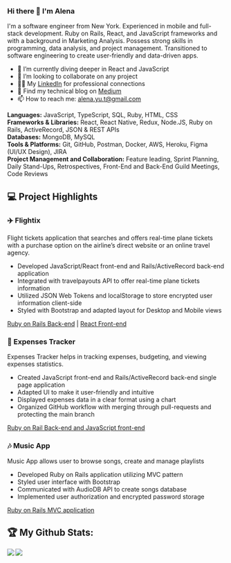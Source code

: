 ### Hi there 👋 I'm Alena

I'm a software engineer from New York. Experienced in mobile and full-stack development. Ruby on Rails, React, and JavaScript frameworks and with a background in Marketing Analysis. Possess strong skills in programming, data analysis, and project management. Transitioned to software engineering to create user-friendly and data-driven apps.

- 🌱 I’m currently diving deeper in React and JavaScript
- 👯 I’m looking to collaborate on any project
- 👩‍💻 My [LinkedIn](https://www.linkedin.com/in/alenatrushnikova/) for professional connections  
- 📝 Find my technical blog on [Medium](https://alenatrushnikova.medium.com/)
- 📫 How to reach me: alena.yu.t@gmail.com

**Languages:** JavaScript, TypeScript, SQL, Ruby, HTML, CSS  
**Frameworks & Libraries:** React, React Native, Redux, Node.JS, Ruby on Rails, ActiveRecord, JSON & REST APIs  
**Databases:** MongoDB, MySQL  
**Tools & Platforms:** Git, GitHub, Postman, Docker, AWS, Heroku, Figma (UI/UX Design), JIRA  
**Project Management and Collaboration:** Feature leading, Sprint Planning, Daily Stand-Ups, Retrospectives, Front-End and Back-End Guild Meetings, Code Reviews  

## 💻 Project Highlights 

### ✈️ Flightix
Flight tickets application that searches and offers real-time plane tickets with a purchase option on the airline’s direct website or an online travel agency.
- Developed JavaScript/React front-end and Rails/ActiveRecord back-end application
- Integrated with travelpayouts API to offer real-time plane tickets information
- Utilized JSON Web Tokens and localStorage to store encrypted user information client-side
- Styled with Bootstrap and adapted layout for Desktop and Mobile views

[Ruby on Rails Back-end](https://github.com/AlenaTrushnikova/flightix-backend) | [React Front-end](https://github.com/AlenaTrushnikova/flightix-frontend)

### 💸 Expenses Tracker
Expenses Tracker helps in tracking expenses, budgeting, and viewing expenses statistics.
- Created JavaScript front-end and Rails/ActiveRecord back-end single page application
- Adapted UI to make it user-friendly and intuitive
- Displayed expenses data in a clear format using a chart
- Organized GitHub workflow with merging through pull-requests and protecting the main branch

[Ruby on Rail Back-end and JavaScript front-end](https://github.com/AlenaTrushnikova/Expenses_Tracker)

### 🎶 Music App
Music App allows user to browse songs, create and manage playlists
- Developed Ruby on Rails application utilizing MVC pattern
- Styled user interface with Bootstrap
- Communicated with AudioDB API to create songs database
- Implemented user authorization and encrypted password storage

[Ruby on Rails MVC application](https://github.com/AlenaTrushnikova/music_app)

## 🏆 My Github Stats:
<div>
<a href="https://readme-stats-cfgj2cxdy.vercel.app/api?username=AlenaTrushnikova&count_private=true&show_icons=true&theme=tokyonight">
  <img  align="left" src="https://readme-stats-cfgj2cxdy.vercel.app/api?username=AlenaTrushnikova&count_private=true&show_icons=true&theme=tokyonight" />
</a> 
<a href="https://readme-stats-cfgj2cxdy.vercel.app/api/top-langs/?username=AlenaTrushnikova&theme=tokyonight">
  <img align="left" src="https://readme-stats-cfgj2cxdy.vercel.app/api/top-langs/?username=AlenaTrushnikova&theme=tokyonight" />
</a>
</div>
